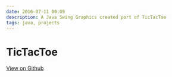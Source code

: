 ```yaml
---
date: 2016-07-11 00:09
description: A Java Swing Graphics created port of TicTacToe
tags: java, projects
---
```


# TicTacToe

[View on Github](https://github.com/ZMcGuckin/TicTacToe)

